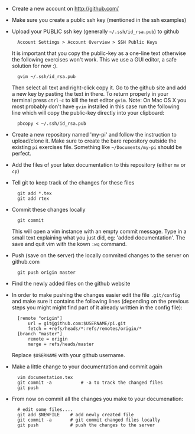 - Create a new account on <http://github.com/> 

- Make sure you create a public ssh key (mentioned in the ssh examples)

- Upload your PUBLIC ssh key (generally `~/.ssh/id_rsa.pub`) to github
        
        Account Settings > Account Overview > SSH Public Keys
  It is important that you copy the public-key as a one-line text otherwise the 
  following exercises won't work. This we use a GUI editor, a safe solution for
  now :).
        
        gvim ~/.ssh/id_rsa.pub
  Then select all text and right-click copy it. Go to the github site and add a
  new key by pasting the text in there. To return properly in your terminal press
  `ctrl-c` to kill the text editor `gvim`. Note: On Mac OS X you most probably 
  don't have `gvim` installed in this case run the following line which will
  copy the public-key directly into your clipboard:

        pbcopy < ~/.ssh/id_rsa.pub
     

- Create a new repository named 'my-pi' and follow the instruction to
  upload/clone it. Make sure to create the bare repository outside the existing
  `pi` exercises file.  Something like `~/Documents/my-pi` should be perfect.

- Add the files of your latex documentation to this repository
  (either `mv` or `cp`)

- Tell git to keep track of the changes for these files

        git add *.tex
        git add rtex

- Commit these changes locally

        git commit
  This will open a vim instance with an empty commit message. Type in a small
  text explaining what you just did, eg: 'added documentation'. The save and
  quit vim with the kown `:wq` command.

- Push (save on the server) the locally commited changes to the server on
  github.com

        git push origin master

- Find the newly added files on the github website

- In order to make pushing the changes easier edit the file `.git/config` and
  make sure it contains the following lines (depending on the previous
  steps you might might find part of it already writtien in the config file):

        [remote "origin"]
            url = git@github.com:$USERNAME/pi.git
            fetch = +refs/heads/*:refs/remotes/origin/*
        [branch "master"]
            remote = origin
            merge = refs/heads/master

  Replace `$USERNAME` with your github username.

- Make a little change to your documentation and commit again
    
        vim documentation.tex
        git commit -a           # -a to track the changed files
        git push

- From now on commit all the changes you make to your documenation:

        # edit some files....
        git add $NEWFILE    # add newly created file
        git commit -a       # git commit changed files locally
        git push            # push the changes to the server
